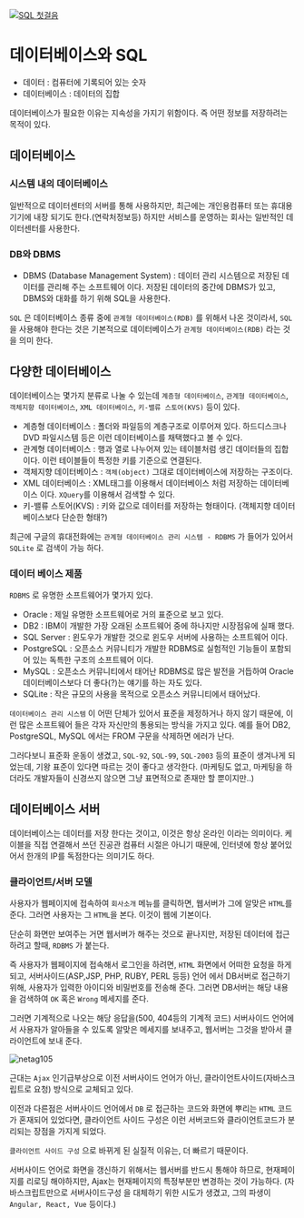 [![SQL 첫걸음](https://lh3.googleusercontent.com/-aRhc1DcZqpk/Wki1X7Fe7uI/AAAAAAAATK4/f-Ka7_EoJRgiRx5bd1nSkoEa9UqiuNSywCHMYCw/I/B1374950226_l.jpg)](http://www.yes24.com/24/goods/22744867?scode=032&OzSrank=1)

# 데이터베이스와 SQL

- 데이터 : 컴퓨터에 기록되어 있는 숫자
- 데이터베이스 : 데이터의 집합

데이터베이스가 필요한 이유는 지속성을 가지기 위함이다. 즉 어떤 정보를 저장하려는 목적이 있다.

## 데이터베이스

### 시스템 내의 데이터베이스

일반적으로 데이터센터의 서버를 통해 사용하지만, 최근에는 개인용컴퓨터 또는 휴대용 기기에 내장 되기도 한다.(연락처정보등) 하지만 서비스를 운영하는 회사는 일반적인 데이터센터를 사용한다.

### DB와 DBMS

- DBMS (Database Management System) : 데이터 관리 시스템으로 저장된 데이터를 관리해 주는 소프트웨어 이다. 저장된 데이터의 중간에 DBMS가 있고, DBMS와 대화를 하기 위해 SQL을 사용한다.

`SQL` 은 데이터베이스 종류 중에 `관계형 데이터베이스(RDB)` 를 위해서 나온 것이라서, `SQL`을 사용해야 한다는 것은 기본적으로 데이터베이스가 `관계형 데이터베이스(RDB)` 라는 것을 의미 한다.

## 다양한 데이터베이스

데이터베이스는 몇가지 분류로 나눌 수 있는데 `계층형 데이터베이스`, `관계형 데이터베이스`, `객체지향 데이터베이스`, `XML 데이터베이스`, `키-밸류 스토어(KVS)` 등이 있다.

- 계층형 데이터베이스 : 폴더와 파일등의 계층구조로 이루어져 있다. 하드디스크나 DVD 파일시스템 등은 이런 데이터베이스를 채택했다고 볼 수 있다.
- 관계형 데이터베이스 : 행과 열로 나누어져 있는 테이블처럼 생긴  데이터들의 집합 이다. 이런 테이블들이 특정한 키를 기준으로 연결된다.
- 객체지향 데이터베이스 : `객체(object)` 그대로 데이터베이스에 저장하는 구조이다.
- XML 데이터베이스 : XML태그를 이용해서 데이터베이스 처럼 저장하는 데이터베이스 이다. `XQuery`를 이용해서 검색할 수 있다.
- 키-밸류 스토어(KVS) : 키와 값으로 데이터를 저장하는 형태이다. (객체지향 데이터베이스보다 단순한 형태?)

최근에 구글의 휴대전화에는 `관계형 데이터베이스 관리 시스템 - RDBMS` 가 들어가 있어서 `SQLite` 로 검색이 가능 하다.

### 데이터 베이스 제품

`RDBMS` 로 유명한 소프트웨어가 몇가지 있다.

- Oracle : 제일 유명한 소프트웨어로 거의 표준으로 보고 있다.
- DB2 : IBM이 개발한 가장 오래된 소프트웨어 중에 하나지만 시장점유에 실패 했다.
- SQL Server : 윈도우가 개발한 것으로 윈도우 서버에 사용하는 소프트웨어 이다.
- PostgreSQL : 오픈소스 커뮤니티가 개발한 RDBMS로 실험적인 기능들이 포함되어 있는 독특한 구조의 소프트웨어 이다.
- MySQL : 오픈소스 커뮤니티에서 태어난 RDBMS로 많은 발전을 거듭하여 Oracle 데이터베이스보다 더 좋다(?)는 얘기를 하는 자도 있다.
- SQLite : 작은 규모의 사용을 목적으로 오픈소스 커뮤니티에서 태어났다.

`데이터베이스 관리 시스템` 이 어떤 단체가 있어서 표준을 제정하거나 하지 않기 때문에, 이런 많은 소프트웨어 들은 각자 자신만의 통용되는 방식을 가지고 있다. 예를 들어 DB2, PostgreSQL, MySQL 에서는 FROM 구문을 삭제하면 에러가 난다.

그러다보니 표준화 운동이 생겼고, `SQL-92`, `SQL-99`, `SQL-2003` 등의 표준이 생겨나게 되었는데, 기왕 표준이 있다면 따르는 것이 좋다고 생각한다. 
(마케팅도 없고, 마케팅을 하더라도 개발자들이 신경쓰지 않으면 그냥 표면적으로 존재만 할 뿐이지만..)

## 데이터베이스 서버

데이터베이스는 데이터를 저장 한다는 것이고, 이것은 항상 온라인 이라는 의미이다. 케이블을 직접 연결해서 쓰던 진공관 컴퓨터 시절은 아니기 때문에, 인터넷에 항상 붙어있어서 한개의 IP를 독점한다는 의미기도 하다.

### 클라이언트/서버 모델

사용자가 웹페이지에 접속하여 `회사소개` 메뉴를 클릭하면, 웹서버가 그에 알맞은 `HTML`를 준다. 그러면 사용자는 그 `HTML`을 본다. 이것이 웹에 기본이다. 

단순히 화면만 보여주는 거면 웹서버가 해주는 것으로 끝나지만, 저장된 데이터에 접근하려고 할때, `RDBMS` 가 붙는다.

즉 사용자가 웹페이지에 접속해서 로그인을 하려면, `HTML` 화면에서 어떠한 요청을 하게 되고, 서버사이드(ASP,JSP, PHP, RUBY, PERL 등등) 언어 에서 DB서버로 접근하기 위해, 사용자가 입력한 아이디와 비밀번호를 전송해 준다. 그러면 DB서버는 해당 내용을 검색하여 `OK` 혹은 `Wrong` 메세지를 준다.

그러면 기계적으로 나오는 해당 응답을(500, 404등의 기계적 코드) 서버사이드 언어에서 사용자가 알아들을 수 있도록 알맞은 메세지를 보내주고, 웹서버는 그것을 받아서 클라이언트에 보내 준다.

![netag105](https://lh3.googleusercontent.com/-eeFZS93_2zw/WkjLaHmXJhI/AAAAAAAATLI/YxsXQ5n_ljsxZNcfLfjltZklQiea1MLGQCHMYCw/I/netag105.gif)

근대는 `Ajax` 인기급부상으로 이전 서버사이드 언어가 아닌, 클라이언트사이드(자바스크립트로 요청) 방식으로 교체되고 있다. 

이전과 다른점은 서버사이드 언어에서 `DB` 로 접근하는 코드와 화면에 뿌리는 `HTML` 코드가 혼재되어 있었다면, 클라이언트 사이드 구성은 이런 서버코드와 클라이언트코드가 분리되는 장점을 가지게 되었다.

`클라이언트 사이드 구성` 으로 바뀌게 된 실질적 이유는, 더 빠르기 때문이다.
 
서버사이드 언어로 화면을 갱신하기 위해서는 웹서버를 반드시 통해야 하므로, 현재페이지를 리로딩 해야하지만, Ajax는 현재페이지의 특정부분만 변경하는 것이 가능하다. 
(자바스크립트만으로 서버사이드구성 을 대체하기 위한 시도가 생겼고, 그의 파생이 `Angular, React, Vue` 등이다.)

